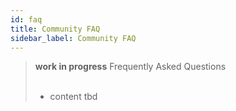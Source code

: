 ```yaml
---
id: faq
title: Community FAQ
sidebar_label: Community FAQ
---
```


<blockquote class="warning">
<strong>work in progress</strong> <span>Frequently Asked Questions</span><br><br>

- content tbd

</blockquote>
